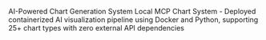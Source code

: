 AI-Powered Chart Generation System
Local MCP Chart System - Deployed containerized AI visualization pipeline using Docker and Python, supporting 25+ chart types with zero external API dependencies
